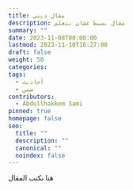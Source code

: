 ```yaml
---
title: مقال ديني
description: مقال بسيط عشان نتعلم
summary: ""
date: 2023-11-08T00:00:00
lastmod: 2023-11-10T16:27:00
draft: false
weight: 50
categories: 
tags:
  - أحاديث
  - سنن
contributors:
  - Abdullhakkem Sami
pinned: true
homepage: false
seo:
  title: ""
  description: ""
  canonical: ""
  noindex: false
---
```


هنا نكتب المقال

